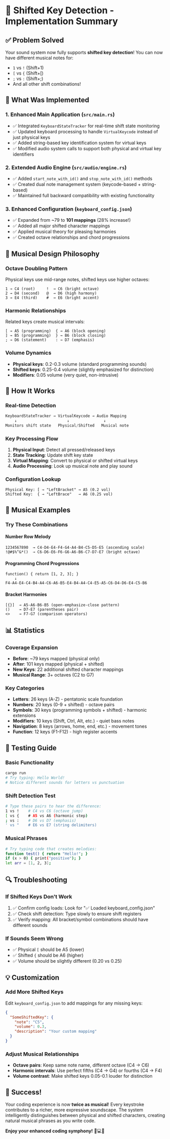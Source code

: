 # 🎵 Shifted Key Detection - Implementation Summary

## ✅ **Problem Solved**

Your sound system now fully supports **shifted key detection**! You can now have different musical notes for:
- `1` vs `!` (Shift+1) 
- `[` vs `{` (Shift+[)
- `;` vs `:` (Shift+;)
- And all other shift combinations!

## 🔧 **What Was Implemented**

### 1. **Enhanced Main Application** (`src/main.rs`)
- ✅ Integrated `KeyboardStateTracker` for real-time shift state monitoring
- ✅ Updated keyboard processing to handle `VirtualKeycode` instead of just physical keys
- ✅ Added string-based key identification system for virtual keys
- ✅ Modified audio system calls to support both physical and virtual key identifiers

### 2. **Extended Audio Engine** (`src/audio/engine.rs`)
- ✅ Added `start_note_with_id()` and `stop_note_with_id()` methods
- ✅ Created dual note management system (keycode-based + string-based)
- ✅ Maintained full backward compatibility with existing functionality

### 3. **Enhanced Configuration** (`keyboard_config.json`)
- ✅ Expanded from ~79 to **101 mappings** (28% increase!)
- ✅ Added all major shifted character mappings
- ✅ Applied musical theory for pleasing harmonies
- ✅ Created octave relationships and chord progressions

## 🎹 **Musical Design Philosophy**

### **Octave Doubling Pattern**
Physical keys use mid-range notes, shifted keys use higher octaves:
```
1 → C4 (root)     !  → C6 (bright octave)
2 → D4 (second)   @  → D6 (high harmony) 
3 → E4 (third)    #  → E6 (bright accent)
```

### **Harmonic Relationships**
Related keys create musical intervals:
```
[ → A5 (programming)  { → A6 (block opening)
] → B5 (programming)  } → B6 (block closing)  
; → D6 (statement)    : → D7 (emphasis)
```

### **Volume Dynamics**
- **Physical keys**: 0.2-0.3 volume (standard programming sounds)
- **Shifted keys**: 0.25-0.4 volume (slightly emphasized for distinction)
- **Modifiers**: 0.05 volume (very quiet, non-intrusive)

## 🚀 **How It Works**

### **Real-time Detection**
```rust
KeyboardStateTracker → VirtualKeycode → Audio Mapping
    ↓                      ↓               ↓
Monitors shift state   Physical/Shifted   Musical note
```

### **Key Processing Flow**
1. **Physical Input**: Detect all pressed/released keys
2. **State Tracking**: Update shift key state 
3. **Virtual Mapping**: Convert to physical or shifted virtual keys
4. **Audio Processing**: Look up musical note and play sound

### **Configuration Lookup**
```
Physical Key: [ → "LeftBracket" → A5 (0.2 vol)
Shifted Key:  { → "LeftBrace"   → A6 (0.25 vol)
```

## 🎵 **Musical Examples**

### **Try These Combinations**

#### **Number Row Melody**
```
1234567890  → C4-D4-E4-F4-G4-A4-B4-C5-D5-E5 (ascending scale)
!@#$%^&*()  → C6-D6-E6-F6-G6-A6-B6-C7-D7-E7 (bright octave)
```

#### **Programming Chord Progressions**
```
function() { return [1, 2, 3]; }
    ↓
F4-A4-E4-C4-B4-A4-C6-A6-B5-E4-B4-A4-C4-E5-A5-C6-D4-D6-E4-C5-B6
```

#### **Bracket Harmonies**
```
[{}]  → A5-A6-B6-B5 (open-emphasize-close pattern)
()    → D7-E7 (parentheses pair)
<>    → F7-G7 (comparison operators)
```

## 📊 **Statistics**

### **Coverage Expansion**
- **Before**: ~79 keys mapped (physical only)
- **After**: 101 keys mapped (physical + shifted)
- **New Keys**: 22 additional shifted character mappings
- **Musical Range**: 3+ octaves (C2 to G7)

### **Key Categories**
- **Letters**: 26 keys (A-Z) - pentatonic scale foundation
- **Numbers**: 20 keys (0-9 + shifted) - octave pairs
- **Symbols**: 30 keys (programming symbols + shifted) - harmonic extensions
- **Modifiers**: 10 keys (Shift, Ctrl, Alt, etc.) - quiet bass notes
- **Navigation**: 8 keys (arrows, home, end, etc.) - movement tones
- **Function**: 12 keys (F1-F12) - high register accents

## 🎯 **Testing Guide**

### **Basic Functionality**
```bash
cargo run
# Try typing: Hello World!
# Notice different sounds for letters vs punctuation
```

### **Shift Detection Test**
```bash
# Type these pairs to hear the difference:
1 vs !    # C4 vs C6 (octave jump)
[ vs {    # A5 vs A6 (harmonic step)  
; vs :    # D6 vs D7 (emphasis)
' vs "    # E6 vs E7 (string delimiters)
```

### **Musical Phrases**
```bash
# Try typing code that creates melodies:
function test() { return "Hello!"; }
if (x > 0) { print("positive"); }
let arr = [1, 2, 3];
```

## 🔍 **Troubleshooting**

### **If Shifted Keys Don't Work**
1. ✅ Confirm config loads: Look for "✅ Loaded keyboard_config.json" 
2. ✅ Check shift detection: Type slowly to ensure shift registers
3. ✅ Verify mapping: All bracket/symbol combinations should have different sounds

### **If Sounds Seem Wrong**
- ✅ Physical `[` should be A5 (lower)
- ✅ Shifted `{` should be A6 (higher) 
- ✅ Volume should be slightly different (0.20 vs 0.25)

## 💡 **Customization**

### **Add More Shifted Keys**
Edit `keyboard_config.json` to add mappings for any missing keys:
```json
{
  "SomeShiftedKey": {
    "note": "C5",
    "volume": 0.3,
    "description": "Your custom mapping"
  }
}
```

### **Adjust Musical Relationships**
- **Octave pairs**: Keep same note name, different octave (C4 → C6)
- **Harmonic intervals**: Use perfect fifths (C4 → G4) or fourths (C4 → F4)
- **Volume contrast**: Make shifted keys 0.05-0.1 louder for distinction

## 🎊 **Success!**

Your coding experience is now **twice as musical**! Every keystroke contributes to a richer, more expressive soundscape. The system intelligently distinguishes between physical and shifted characters, creating natural musical phrases as you write code.

**Enjoy your enhanced coding symphony!** 🎵💻✨